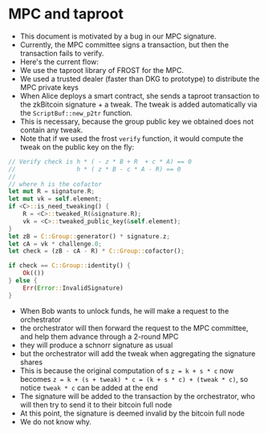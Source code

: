 # MPC and taproot

* This document is motivated by a bug in our MPC signature.
* Currently, the MPC committee signs a transaction, but then the transaction fails to verify.
* Here's the current flow:
* We use the taproot library of FROST for the MPC.
* We used a trusted dealer (faster than DKG to prototype) to distribute the MPC private keys
* When Alice deploys a smart contract, she sends a taproot transaction to the zkBitcoin signature + a tweak. The tweak is added automatically via the `ScriptBuf::new_p2tr` function.
* This is necessary, because the group public key we obtained does not contain any tweak.
* Note that if we used the frost `verify` function, it would compute the tweak on the public key on the fly:

```rust
// Verify check is h * ( - z * B + R  + c * A) == 0
//                 h * ( z * B - c * A - R) == 0
//
// where h is the cofactor
let mut R = signature.R;
let mut vk = self.element;
if <C>::is_need_tweaking() {
    R = <C>::tweaked_R(&signature.R);
    vk = <C>::tweaked_public_key(&self.element);
}
let zB = C::Group::generator() * signature.z;
let cA = vk * challenge.0;
let check = (zB - cA - R) * C::Group::cofactor();

if check == C::Group::identity() {
    Ok(())
} else {
    Err(Error::InvalidSignature)
}
```

* When Bob wants to unlock funds, he will make a request to the orchestrator
* the orchestrator will then forward the request to the MPC committee, and help them advance through a 2-round MPC
* they will produce a schnorr signature as usual
* but the orchestrator will add the tweak when aggregating the signature shares
* This is because the original computation of s `z = k + s * c` now becomes `z = k + (s + tweak) * c = (k + s * c) + (tweak * c)`, so notice `tweak * c` can be added at the end
* The signature will be added to the transaction by the orchestrator, who will then try to send it to their bitcoin full node
* At this point, the signature is deemed invalid by the bitcoin full node
* We do not know why.

